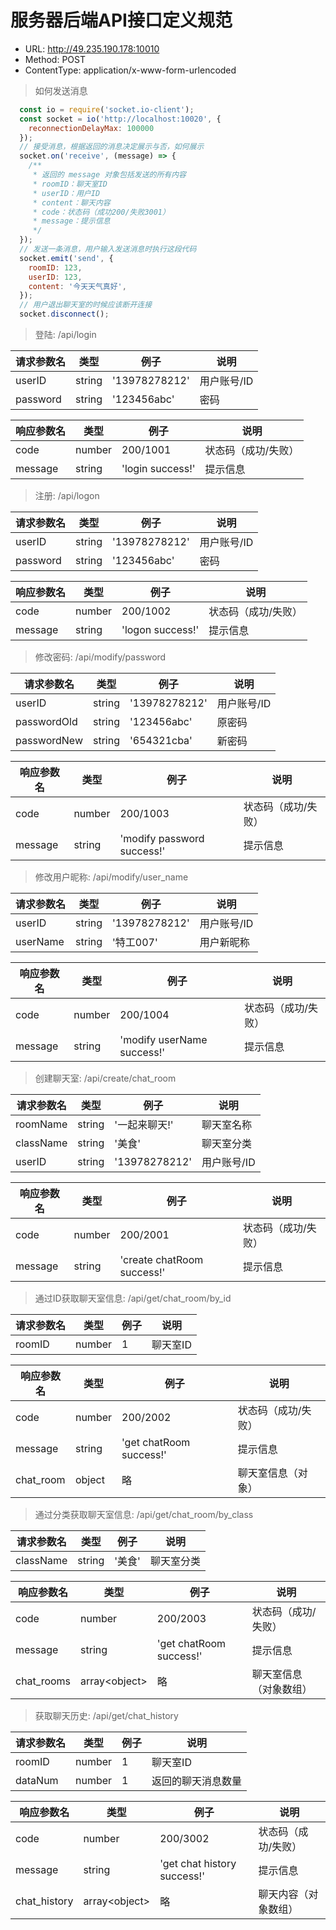 # 服务器后端API接口定义规范

* URL: <http://49.235.190.178:10010>
* Method: POST
* ContentType: application/x-www-form-urlencoded

> 如何发送消息

```javascript
  const io = require('socket.io-client');
  const socket = io('http://localhost:10020', {
    reconnectionDelayMax: 100000
  });
  // 接受消息，根据返回的消息决定展示与否，如何展示
  socket.on('receive', (message) => {
    /**
     * 返回的 message 对象包括发送的所有内容
     * roomID：聊天室ID
     * userID：用户ID
     * content：聊天内容
     * code：状态码（成功200/失败3001）
     * message：提示信息
     */
  });
  // 发送一条消息，用户输入发送消息时执行这段代码
  socket.emit('send', {
    roomID: 123,
    userID: 123,
    content: '今天天气真好',
  });
  // 用户退出聊天室的时候应该断开连接
  socket.disconnect();
```

> 登陆: /api/login

| 请求参数名 | 类型 | 例子 | 说明 |
| ---- | ---- | ---- | ---- |
| userID | string | '13978278212' | 用户账号/ID |
| password | string | '123456abc' | 密码 |

| 响应参数名 | 类型 | 例子 | 说明 |
| ---- | ---- | ---- | ---- |
| code | number | 200/1001  | 状态码（成功/失败） |
| message | string | 'login success!' | 提示信息 |

> 注册: /api/logon

| 请求参数名 | 类型 | 例子 | 说明 |
| ---- | ---- | ---- | ---- |
| userID | string | '13978278212' | 用户账号/ID |
| password | string | '123456abc' | 密码 |

| 响应参数名 | 类型 | 例子 | 说明 |
| ---- | ---- | ---- | ---- |
| code | number | 200/1002  | 状态码（成功/失败） |
| message | string | 'logon success!' | 提示信息 |

> 修改密码: /api/modify/password

| 请求参数名 | 类型 | 例子 | 说明 |
| ---- | ---- | ---- | ---- |
| userID | string | '13978278212' | 用户账号/ID |
| passwordOld | string | '123456abc' | 原密码 |
| passwordNew | string | '654321cba' | 新密码 |

| 响应参数名 | 类型 | 例子 | 说明 |
| ---- | ---- | ---- | ---- |
| code | number | 200/1003  | 状态码（成功/失败） |
| message | string | 'modify password success!' | 提示信息 |

> 修改用户昵称: /api/modify/user_name

| 请求参数名 | 类型 | 例子 | 说明 |
| ---- | ---- | ---- | ---- |
| userID | string | '13978278212' | 用户账号/ID |
| userName | string | '特工007' | 用户新昵称 |

| 响应参数名 | 类型 | 例子 | 说明 |
| ---- | ---- | ---- | ---- |
| code | number | 200/1004  | 状态码（成功/失败） |
| message | string | 'modify userName success!' | 提示信息 |

> 创建聊天室: /api/create/chat_room

| 请求参数名 | 类型 | 例子 | 说明 |
| ---- | ---- | ---- | ---- |
| roomName | string | '一起来聊天!' | 聊天室名称 |
| className | string | '美食' | 聊天室分类 |
| userID | string | '13978278212' | 用户账号/ID |

| 响应参数名 | 类型 | 例子 | 说明 |
| ---- | ---- | ---- | ---- |
| code | number | 200/2001  | 状态码（成功/失败） |
| message | string | 'create chatRoom success!' | 提示信息 |

> 通过ID获取聊天室信息: /api/get/chat_room/by_id

| 请求参数名 | 类型 | 例子 | 说明 |
| ---- | ---- | ---- | ---- |
| roomID | number | 1 | 聊天室ID |

| 响应参数名 | 类型 | 例子 | 说明 |
| ---- | ---- | ---- | ---- |
| code | number | 200/2002  | 状态码（成功/失败） |
| message | string | 'get chatRoom success!' | 提示信息 |
| chat_room | object | 略 | 聊天室信息（对象） |

> 通过分类获取聊天室信息: /api/get/chat_room/by_class

| 请求参数名 | 类型 | 例子 | 说明 |
| ---- | ---- | ---- | ---- |
| className | string | '美食' | 聊天室分类 |

| 响应参数名 | 类型 | 例子 | 说明 |
| ---- | ---- | ---- | ---- |
| code | number | 200/2003  | 状态码（成功/失败） |
| message | string | 'get chatRoom success!' | 提示信息 |
| chat_rooms | array\<object\> | 略 | 聊天室信息（对象数组）|

> 获取聊天历史: /api/get/chat_history

| 请求参数名 | 类型 | 例子 | 说明 |
| ---- | ---- | ---- | ---- |
| roomID | number | 1 | 聊天室ID |
| dataNum | number | 1 | 返回的聊天消息数量 |

| 响应参数名 | 类型 | 例子 | 说明 |
| ---- | ---- | ---- | ---- |
| code | number | 200/3002  | 状态码（成功/失败） |
| message | string | 'get chat history success!' | 提示信息 |
| chat_history | array\<object\> | 略 | 聊天内容（对象数组）|

